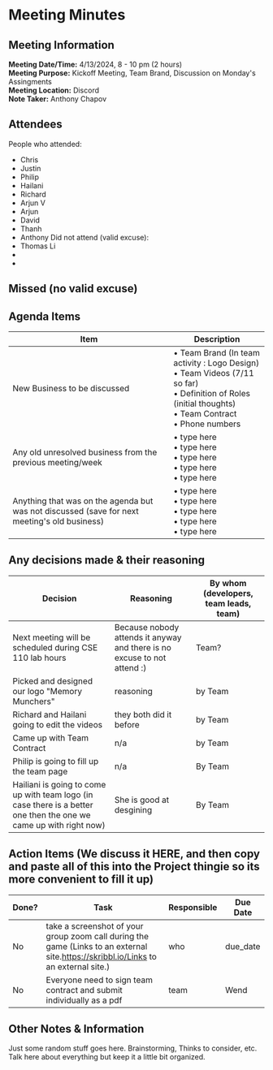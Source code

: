 # Meeting Minutes
## Meeting Information
**Meeting Date/Time:** 4/13/2024, 8 - 10 pm (2 hours)  
**Meeting Purpose:** Kickoff Meeting, Team Brand, Discussion on Monday's Assingments   
**Meeting Location:** Discord  
**Note Taker:** Anthony Chapov 

## Attendees
People who attended:
- Chris
- Justin
- Philip
- Hailani
- Richard
- Arjun V
- Arjun 
- David
- Thanh
- Anthony 
Did not attend (valid excuse):
- Thomas Li
- 
- 
Missed (no valid excuse) 
-
  
## Agenda Items

Item | Description
---- | ----
New Business to be discussed | • Team Brand (In team activity : Logo Design) <br>• Team Videos (7/11 so far) <br>• Definition of Roles (initial thoughts) <br>• Team Contract <br>• Phone numbers  
Any old unresolved business from the previous meeting/week | • type here <br>• type  here <br>• type  here <br>• type  here <br>• type here
Anything that was on the agenda but was not discussed (save for next meeting's old business) | • type here <br>• type  here <br>• type  here <br>• type  here <br>• type here

## Any decisions made & their reasoning
Decision | Reasoning | By whom (developers, team leads, team) |
---- | ---- | ---- |
Next meeting will be scheduled during CSE 110 lab hours | Because nobody attends it anyway and there is no excuse to not attend :) | Team? |
Picked and designed our logo "Memory Munchers" | reasoning | by Team |
Richard and Hailani going to edit the videos  | they both did it before | by Team |
Came up with Team Contract  | n/a | by Team |
Philip is going to fill up the team page | n/a | By Team 
Hailiani is going to come up with team logo (in case there is a better one then the one we came up with right now) | She is good at desgining | By Team 


## Action Items (We discuss it HERE, and then copy and paste all of this into the Project thingie so its more convenient to fill it up)
| Done? | Task | Responsible | Due Date |
| ---- | ---- | ---- | ---- |
| No | take a screenshot of your group zoom call during the game (Links to an external site.https://skribbl.io/Links to an external site.) | who | due_date |
| No | Everyone need to sign team contract and submit individually as a pdf| team | Wend |


## Other Notes & Information
Just some random stuff goes here. Brainstorming, Thinks to consider, etc. Talk here about everything but keep it a little bit organized. 
